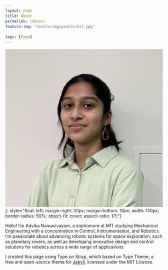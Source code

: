 ```yaml
---
layout: page
title: About
permalink: /about/
feature-img: "assets/img/pexels/mit.jpg"

tags: [Page]
---
```

![Advika Namasivayam](/assets/img/profile.jpg){: style="float: left; margin-right: 20px; margin-bottom: 10px; width: 150px; border-radius: 50%; object-fit: cover; aspect-ratio: 1/1;"}

Hello! I’m Advika Namasivayam, a sophomore at MIT studying Mechanical Engineering with a concentration in Control, Instrumentation, and Robotics. I’m passionate about advancing robotic systems for space exploration, such as planetary rovers, as well as developing innovative design and control solutions for robotics across a wide range of applications.

I created this page using Type on Strap, which based on Type Theme, a free and open-source theme for [Jekyll](http://jekyllrb.com/), licensed under the MIT License.
